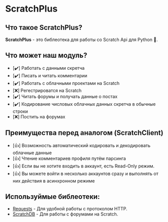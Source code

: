 # ScratchPlus
## Что такое ScratchPlus?
**ScratchPlus** - это библеотека для работы со Scratch Api для Python :snake:.
## Что может наш модуль?
- [:heavy_check_mark:] Работать с данными скретча
- [:heavy_check_mark:] Писать и читать комментарии 
- [:heavy_check_mark:] Работать с облачными проектами на Scratch
- [:x:] Регестрироватся на Scratch
- [:heavy_check_mark:] Читать форумы и получать данные о постах
- [✔️] Кодирование числовых облачных данных скретча в обычные строки
- [:x:] Постить на форумах
## Преимущества перед аналогом (ScratchClient)
- [:+1:] Возможность автоматический кодировать и декодировать облачные данные  
- [:+1:] Чтение комментариев профиля путём парсинга
- [:+1:] Если вы не хотите входить в аккаунт, есть Read-Only режим.
- [👍] Вы можете войти в несколько аккаунтов сразу и выполнять от них действия в асинхронном режиме

## Используймые библеотеки:
- [Requests](github.com/psf/requests) - Для удобной работы с протоколом HTTP.
- [ScratchDB](https://scratchdb.lefty.one/) - Для работы с форумами на Scratch.

